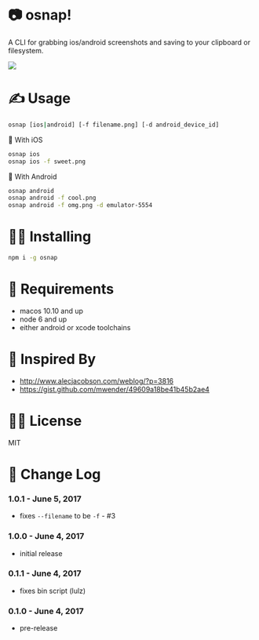 # :camera: osnap!

A CLI for grabbing ios/android screenshots and saving to your clipboard or filesystem.

<img src='https://raw.githubusercontent.com/skellock/osnap/master/osnap-demo.gif' />

# :writing_hand: Usage

```sh
osnap [ios|android] [-f filename.png] [-d android_device_id]
```

:apple: With iOS
```sh
osnap ios
osnap ios -f sweet.png
```

:robot: With Android
```sh
osnap android
osnap android -f cool.png
osnap android -f omg.png -d emulator-5554
```

# :golfing_woman: Installing

```sh
npm i -g osnap
```

# :baby_bottle: Requirements

* macos 10.10 and up
* node 6 and up
* either android or xcode toolchains

# :star2: Inspired By

* http://www.alecjacobson.com/weblog/?p=3816
* https://gist.github.com/mwender/49609a18be41b45b2ae4

# :policeman: License

MIT

# :dizzy: Change Log

### 1.0.1 - June 5, 2017
* fixes `--filename` to be `-f` - #3

### 1.0.0 - June 4, 2017
* initial release

### 0.1.1 - June 4, 2017
* fixes bin script (lulz)

### 0.1.0 - June 4, 2017
* pre-release
